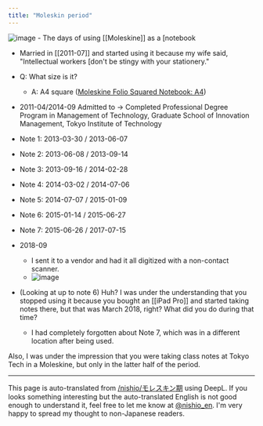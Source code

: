 ```yaml
---
title: "Moleskin period"
---
```


![image](https://gyazo.com/616fda27a67c8b77482d4174ecb617ca/thumb/1000)
    - The days of using [[Moleskine]] as a [notebook
- Married in [[2011-07]] and started using it because my wife said, "Intellectual workers [don't be stingy with your stationery."
- Q: What size is it?
    - A: A4 square ([Moleskine Folio Squared Notebook: A4](https://www.amazon.co.uk/Moleskine-Folio-Squared-Notebook-Srl/dp/8862932421))

- 2011-04/2014-09 Admitted to → Completed Professional Degree Program in Management of Technology, Graduate School of Innovation Management, Tokyo Institute of Technology
- Note 1: 2013-03-30 / 2013-06-07
- Note 2: 2013-06-08 / 2013-09-14
- Note 3: 2013-09-16 / 2014-02-28
- Note 4: 2014-03-02 / 2014-07-06
- Note 5: 2014-07-07 / 2015-01-09
- Note 6: 2015-01-14 / 2015-06-27
- Note 7: 2015-06-26 / 2017-07-15

- 2018-09
    - I sent it to a vendor and had it all digitized with a non-contact scanner.
    - ![image](https://gyazo.com/6da560856107533d70df7e206793babc/thumb/1000)


- (Looking at up to note 6) Huh? I was under the understanding that you stopped using it because you bought an [[iPad Pro]] and started taking notes there, but that was March 2018, right? What did you do during that time?
    - I had completely forgotten about Note 7, which was in a different location after being used.

Also, I was under the impression that you were taking class notes at Tokyo Tech in a Moleskine, but only in the latter half of the period.

---
This page is auto-translated from [/nishio/モレスキン期](https://scrapbox.io/nishio/モレスキン期) using DeepL. If you looks something interesting but the auto-translated English is not good enough to understand it, feel free to let me know at [@nishio_en](https://twitter.com/nishio_en). I'm very happy to spread my thought to non-Japanese readers.